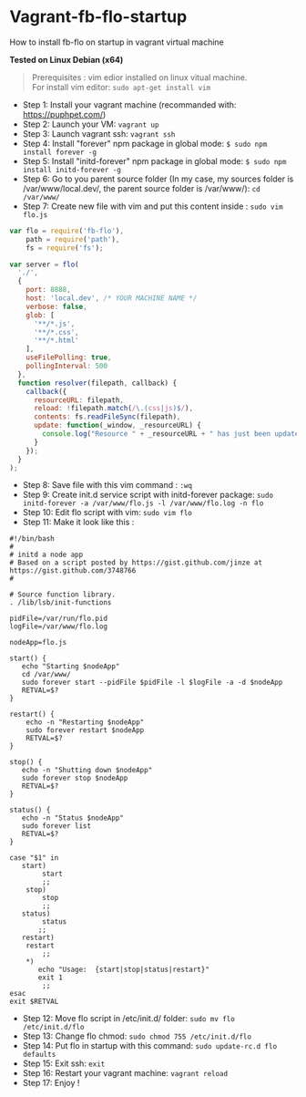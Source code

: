Vagrant-fb-flo-startup
======================

How to install fb-flo on startup in vagrant virtual machine

**Tested on Linux Debian (x64)**

> Prerequisites : vim edior installed on linux vitual machine.<br />
> For install vim editor: ``sudo apt-get install vim``

- Step 1: Install your vagrant machine (recommanded with: https://puphpet.com/)
- Step 2: Launch your VM: ``vagrant up``
- Step 3: Launch vagrant ssh: ``vagrant ssh``
- Step 4: Install "forever" npm package in global mode: ``$ sudo npm install forever -g``
- Step 5: Install "initd-forever" npm package in global mode: ``$ sudo npm install initd-forever -g``
- Step 6: Go to you parent source folder (In my case, my sources folder is /var/www/local.dev/, the parent source folder is /var/www/): ``cd /var/www/``
- Step 7: Create new file with vim and put this content inside : ``sudo vim flo.js``
```javascript
var flo = require('fb-flo'),
    path = require('path'),
    fs = require('fs');

var server = flo(
  './',
  {
    port: 8888,
    host: 'local.dev', /* YOUR MACHINE NAME */
    verbose: false,
    glob: [
      '**/*.js',
      '**/*.css',
      '**/*.html'
    ],
    useFilePolling: true,
    pollingInterval: 500
  },
  function resolver(filepath, callback) {
    callback({
      resourceURL: filepath,
      reload: !filepath.match(/\.(css|js)$/),
      contents: fs.readFileSync(filepath),
      update: function(_window, _resourceURL) {
        console.log("Resource " + _resourceURL + " has just been updated with new content");
      }
    });
  }
);
```
- Step 8: Save file with this vim command : ``:wq``
- Step 9: Create init.d service script with initd-forever package: ``sudo initd-forever -a /var/www/flo.js -l /var/www/flo.log -n flo``
- Step 10: Edit flo script with vim: ``sudo vim flo``
- Step 11: Make it look like this :
```
#!/bin/bash
#
# initd a node app
# Based on a script posted by https://gist.github.com/jinze at https://gist.github.com/3748766
#

# Source function library.
. /lib/lsb/init-functions

pidFile=/var/run/flo.pid
logFile=/var/www/flo.log

nodeApp=flo.js

start() {
   echo "Starting $nodeApp"
   cd /var/www/
   sudo forever start --pidFile $pidFile -l $logFile -a -d $nodeApp
   RETVAL=$?
}

restart() {
	echo -n "Restarting $nodeApp"
	sudo forever restart $nodeApp
	RETVAL=$?
}

stop() {
   echo -n "Shutting down $nodeApp"
   sudo forever stop $nodeApp
   RETVAL=$?
}

status() {
   echo -n "Status $nodeApp"
   sudo forever list
   RETVAL=$?
}

case "$1" in
   start)
        start
        ;;
    stop)
        stop
        ;;
   status)
        status
       ;;
   restart)
   	restart
        ;;
	*)
       echo "Usage:  {start|stop|status|restart}"
       exit 1
        ;;
esac
exit $RETVAL
```
- Step 12: Move flo script in /etc/init.d/ folder: ``sudo mv flo /etc/init.d/flo``
- Step 13: Change flo chmod: ``sudo chmod 755 /etc/init.d/flo``
- Step 14: Put flo in startup with this command: ``sudo update-rc.d flo defaults``
- Step 15: Exit ssh: ``exit``
- Step 16: Restart your vagrant machine: ``vagrant reload``
- Step 17: Enjoy !

